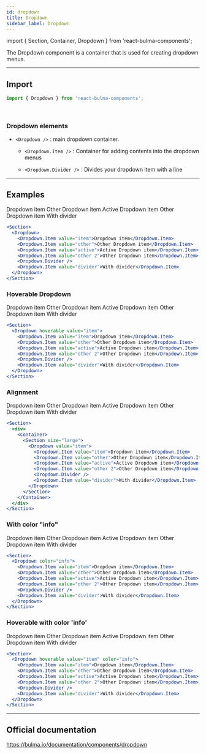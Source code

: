 ```yaml
---
id: dropdown
title: Dropdown
sidebar_label: Dropdown
---
```


import { Section, Container, Dropdown } from 'react-bulma-components';

The Dropdown component is a container that is used for creating dropdown menus.

---

## **Import**

```js
import { Dropdown } from 'react-bulma-components';
```

<br />

### Dropdown elements

- `<Dropdown />` : main dropdown container.

  - `<Dropdown.Item />` : Container for adding contents into the dropdown menus

  - `<Dropdown.Divider />` : Divides your dropdown item with a line

---

## **Examples**

<Section>
  <Dropdown>
    <Dropdown.Item value="item" >
      Dropdown item
    </Dropdown.Item>
    <Dropdown.Item value="other">
      Other Dropdown item
    </Dropdown.Item>
    <Dropdown.Item value="active">
      Active Dropdown item
    </Dropdown.Item>
    <Dropdown.Item value="other 2">
      Other Dropdown item
    </Dropdown.Item>
    <Dropdown.Divider />
    <Dropdown.Item value="divider">
      With divider
    </Dropdown.Item>
  </Dropdown>
</Section>

```jsx
<Section>
  <Dropdown>
    <Dropdown.Item value="item">Dropdown item</Dropdown.Item>
    <Dropdown.Item value="other">Other Dropdown item</Dropdown.Item>
    <Dropdown.Item value="active">Active Dropdown item</Dropdown.Item>
    <Dropdown.Item value="other 2">Other Dropdown item</Dropdown.Item>
    <Dropdown.Divider />
    <Dropdown.Item value="divider">With divider</Dropdown.Item>
  </Dropdown>
</Section>
```

### **Hoverable Dropdown**

<Section>
  <Dropdown hoverable value="item">
    <Dropdown.Item value="item" >
      Dropdown item
    </Dropdown.Item>
    <Dropdown.Item value="other">
      Other Dropdown item
    </Dropdown.Item>
    <Dropdown.Item value="active">
      Active Dropdown item
    </Dropdown.Item>
    <Dropdown.Item value="other 2">
      Other Dropdown item
    </Dropdown.Item>
    <Dropdown.Divider />
    <Dropdown.Item value="divider">
      With divider
    </Dropdown.Item>
  </Dropdown>
</Section>

```jsx
<Section>
  <Dropdown hoverable value="item">
    <Dropdown.Item value="item">Dropdown item</Dropdown.Item>
    <Dropdown.Item value="other">Other Dropdown item</Dropdown.Item>
    <Dropdown.Item value="active">Active Dropdown item</Dropdown.Item>
    <Dropdown.Item value="other 2">Other Dropdown item</Dropdown.Item>
    <Dropdown.Divider />
    <Dropdown.Item value="divider">With divider</Dropdown.Item>
  </Dropdown>
</Section>
```

### **Alignment**

<Section>
  <div>
    <Container>
      <Section size="large">
        <Dropdown
          value="item">
          <Dropdown.Item value="item" >
            Dropdown item
          </Dropdown.Item>
          <Dropdown.Item value="other">
            Other Dropdown item
          </Dropdown.Item>
          <Dropdown.Item value="active">
            Active Dropdown item
          </Dropdown.Item>
          <Dropdown.Item value="other 2">
            Other Dropdown item
          </Dropdown.Item>
          <Dropdown.Divider />
          <Dropdown.Item value="divider">
            With divider
          </Dropdown.Item>
        </Dropdown>
      </Section>
    </Container>
  </div>
</Section>

```jsx
<Section>
  <div>
    <Container>
      <Section size="large">
        <Dropdown value="item">
          <Dropdown.Item value="item">Dropdown item</Dropdown.Item>
          <Dropdown.Item value="other">Other Dropdown item</Dropdown.Item>
          <Dropdown.Item value="active">Active Dropdown item</Dropdown.Item>
          <Dropdown.Item value="other 2">Other Dropdown item</Dropdown.Item>
          <Dropdown.Divider />
          <Dropdown.Item value="divider">With divider</Dropdown.Item>
        </Dropdown>
      </Section>
    </Container>
  </div>
</Section>
```

### **With color "info"**

<Section>
  <Dropdown color="info">
    <Dropdown.Item value="item" >
      Dropdown item
    </Dropdown.Item>
    <Dropdown.Item value="other">
      Other Dropdown item
    </Dropdown.Item>
    <Dropdown.Item value="active">
      Active Dropdown item
    </Dropdown.Item>
    <Dropdown.Item value="other 2">
      Other Dropdown item
    </Dropdown.Item>
    <Dropdown.Divider />
    <Dropdown.Item value="divider">
      With divider
    </Dropdown.Item>
  </Dropdown>
</Section>

```jsx
<Section>
  <Dropdown color="info">
    <Dropdown.Item value="item">Dropdown item</Dropdown.Item>
    <Dropdown.Item value="other">Other Dropdown item</Dropdown.Item>
    <Dropdown.Item value="active">Active Dropdown item</Dropdown.Item>
    <Dropdown.Item value="other 2">Other Dropdown item</Dropdown.Item>
    <Dropdown.Divider />
    <Dropdown.Item value="divider">With divider</Dropdown.Item>
  </Dropdown>
</Section>
```

### **Hoverable with color 'info'**

<Section>
  <Dropdown hoverable value="item" color="info">
    <Dropdown.Item value="item" >
      Dropdown item
    </Dropdown.Item>
    <Dropdown.Item value="other">
      Other Dropdown item
    </Dropdown.Item>
    <Dropdown.Item value="active">
      Active Dropdown item
    </Dropdown.Item>
    <Dropdown.Item value="other 2">
      Other Dropdown item
    </Dropdown.Item>
    <Dropdown.Divider />
    <Dropdown.Item value="divider">
      With divider
    </Dropdown.Item>
  </Dropdown>
</Section>

```jsx
<Section>
  <Dropdown hoverable value="item" color="info">
    <Dropdown.Item value="item">Dropdown item</Dropdown.Item>
    <Dropdown.Item value="other">Other Dropdown item</Dropdown.Item>
    <Dropdown.Item value="active">Active Dropdown item</Dropdown.Item>
    <Dropdown.Item value="other 2">Other Dropdown item</Dropdown.Item>
    <Dropdown.Divider />
    <Dropdown.Item value="divider">With divider</Dropdown.Item>
  </Dropdown>
</Section>
```

---

## Official documentation

https://bulma.io/documentation/components/dropdown
